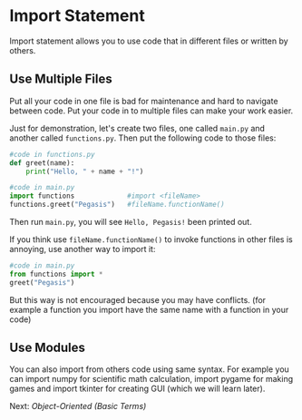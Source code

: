 # Import Statement

Import statement allows you to use code that in different files or written by others.

## Use Multiple Files

Put all your code in one file is bad for maintenance and hard to navigate between code. Put your code in to multiple files can make your work easier.

Just for demonstration, let's create two files, one called `main.py` and another called `functions.py`. Then put the following code to those files:

```python
#code in functions.py
def greet(name):
    print("Hello, " + name + "!")
```

```python
#code in main.py
import functions             #import <fileName>
functions.greet("Pegasis")   #fileName.functionName()
```

Then run `main.py`, you will see `Hello, Pegasis!` been printed out.

If you think use `fileName.functionName()` to invoke functions in other files is annoying, use another way to import it:

```python
#code in main.py
from functions import *
greet("Pegasis")
```

But this way is not encouraged because you may have conflicts. (for example a function you import have the same name with a function in your code)

## Use Modules

You can also import from others code using same syntax. For example you can import numpy for scientific math calculation, import pygame for making games and import tkinter for creating GUI (which we will learn later).

Next: *Object-Oriented (Basic Terms)*

